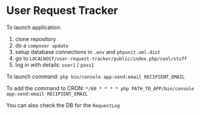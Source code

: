 User Request Tracker
==============================

To launch application:
1. clone repository
2. do a `composer update`
3. setup database connections in `.env` and `phpunit.xml.dist`
4. go to `LOCALHOST/user-request-tracker/public/index.php/cool/stuff`
5. log in with details: `user1` / `pass1`

To launch command:
`php bin/console app:send:email RECIPIENT_EMAIL`

To add the command to CRON:
`*/60 * * * * php PATH_TO_APP/bin/console app:send:email RECIPIENT_EMAIL`

You can also check the DB for the `RequestLog`